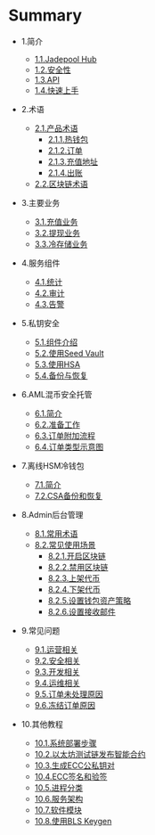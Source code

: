 # Summary

* 1.简介
   * [1.1.Jadepool Hub](README.md)
   * [1.2.安全性](intro/product-security.md)
   * [1.3.API](intro/api.md)
   * [1.4.快速上手](intro/quick-start.md)

* 2.术语
   * [2.1.产品术语](term/jade-terms.md)
      * [2.1.1.热钱包](term/hot-wallet.md)
      * [2.1.2.订单](term/order.md)
      * [2.1.3.充值地址](term/address-pattern.md)
      * [2.1.4.出账](term/transfer-pattern.md)
   * [2.2.区块链术语](term/chain-terms.md)

* 3.主要业务
   * [3.1.充值业务](service/deposit.md)
   * [3.2.提现业务](service/withdraw.md)
   * [3.3.冷存储业务](service/sweep.md)

* 4.服务组件
   * [4.1.统计](module/statistics.md)
   * [4.2.审计](module/audit.md)
   * [4.3.告警](module/warning-service.md)

* 5.私钥安全 
   * [5.1.组件介绍](security/intro.md)
   * [5.2.使用Seed Vault](security/use-sv.md)
   * [5.3.使用HSA](security/use-hsa.md)
   * [5.4.备份与恢复](security/backup-recovery.md)

* 6.AML混币安全托管
   * [6.1.简介](aml-duo/aml-safe.md)
   * [6.2.准备工作](aml-duo/safe-preparation.md)
   * [6.3.订单附加流程](aml-duo/biz-flow.md)
   * [6.4.订单类型示意图](aml-duo/order-type.md)

* 7.离线HSM冷钱包
   * [7.1.简介](hsm-cold/intro.md)
   * [7.2.CSA备份和恢复](hsm-cold/csa-tutorial.md)

* 8.Admin后台管理
   * [8.1.常用术语](admin/admin-terms.md)
   * [8.2.常见使用场景](admin/admin-case.md)
      <!-- * [5.2.1.创建新钱包](wallet-guide.md) -->
      * [8.2.1.开启区块链](admin/enable-chain.md)
      * [8.2.2.禁用区块链](admin/disable-chain.md)
      * [8.2.3.上架代币](admin/enable-token.md)
      * [8.2.4.下架代币](admin/disable-token.md)
      * [8.2.5.设置钱包资产策略](admin/asset-strategy.md)
      * [8.2.6.设置接收邮件](admin/email-settings.md)

* 9.常见问题
   * [9.1.运营相关](faq/general-faq.md)
   * [9.2.安全相关](faq/security-faq.md)
   * [9.3.开发相关](faq/dev-faq.md)
   * [9.4.运维相关](faq/ops-faq.md)
   * [9.5.订单未处理原因](faq/init-reason.md)
   * [9.6.冻结订单原因](faq/holding-reason.md)

* 10.其他教程
   * [10.1.系统部署步骤](tutorial/deploy.md)
   * [10.2.以太坊测试链发布智能合约](tutorial/smart-contract.md)
   * [10.3.生成ECC公私钥对](tutorial/ecc-keypair.md)
   * [10.4.ECC签名和验签](tutorial/ecc-sig.md)
   * [10.5.进程分类](devops/process.md)
   * [10.6.服务架构](devops/infrastructure.md)
   * [10.7.软件模块](devops/module.md)
   * [10.8.使用BLS Keygen](tutorial/bls-keygen-tutorial.md)
